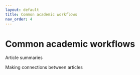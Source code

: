```yaml
---
layout: default
title: Common academic workflows
nav_order: 4
---
```


# Common academic workflows

Article summaries

Making connections between articles

